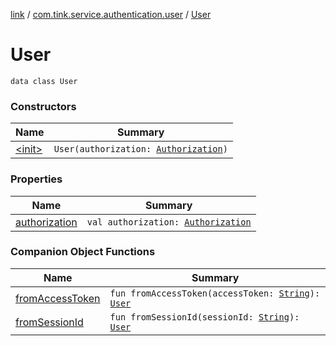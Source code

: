 [link](../../index.md) / [com.tink.service.authentication.user](../index.md) / [User](./index.md)

# User

`data class User`

### Constructors

| Name | Summary |
|---|---|
| [&lt;init&gt;](-init-.md) | `User(authorization: `[`Authorization`](../-authorization/index.md)`)` |

### Properties

| Name | Summary |
|---|---|
| [authorization](authorization.md) | `val authorization: `[`Authorization`](../-authorization/index.md) |

### Companion Object Functions

| Name | Summary |
|---|---|
| [fromAccessToken](from-access-token.md) | `fun fromAccessToken(accessToken: `[`String`](https://kotlinlang.org/api/latest/jvm/stdlib/kotlin/-string/index.html)`): `[`User`](./index.md) |
| [fromSessionId](from-session-id.md) | `fun fromSessionId(sessionId: `[`String`](https://kotlinlang.org/api/latest/jvm/stdlib/kotlin/-string/index.html)`): `[`User`](./index.md) |
